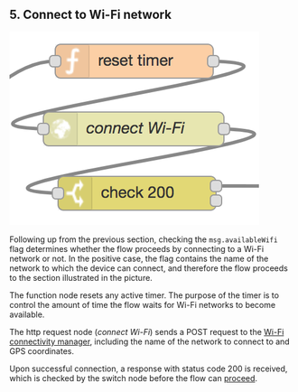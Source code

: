 ## 5. Connect to Wi-Fi network

![wifi connect](img/wifi-connect.png)

Following up from the previous section, checking the `msg.availableWifi` flag determines whether the flow proceeds by connecting to a Wi-Fi network or not. In the positive case, the flag contains the name of the network to which the device can connect, and therefore the flow proceeds to the section illustrated in the picture.

The function node resets any active timer. The purpose of the timer is to control the amount of time the flow waits for Wi-Fi networks to become available.

The http request node (*connect Wi-Fi*) sends a POST request to the [Wi-Fi connectivity manager][1], including the name of the network to connect to and GPS coordinates.

Upon successful connection, a response with status code 200 is received, which is checked by the switch node before the flow can [proceed](batch-read.md).

[1]:https://github.com/martel-innovate/eWine-connectivity-manager
